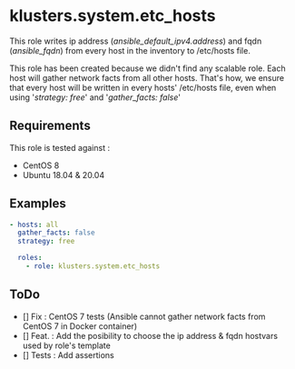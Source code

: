 # klusters.system.etc_hosts

This role writes ip address (*ansible_default_ipv4.address*) and fqdn (*ansible_fqdn*) from every host in the inventory to /etc/hosts file.

This role has been created because we didn't find any scalable role. Each host will gather network facts from all other hosts. That's how, we ensure that every host will be written in every hosts' /etc/hosts file, even when using '*strategy: free*' and '*gather_facts: false*'

## Requirements

This role is tested against :
  - CentOS 8
  - Ubuntu 18.04 & 20.04

## Examples

```yaml
- hosts: all
  gather_facts: false
  strategy: free

  roles:
    - role: klusters.system.etc_hosts
```

## ToDo

  - [] Fix : CentOS 7 tests (Ansible cannot gather network facts from CentOS 7 in Docker container)
  - [] Feat. : Add the posibility to choose the ip address & fqdn hostvars used by role's template
  - [] Tests : Add assertions